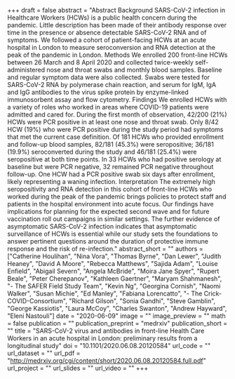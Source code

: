 +++
draft = false
abstract = "Abstract Background SARS-CoV-2 infection in Healthcare Workers (HCWs) is a public health concern during the pandemic. Little description has been made of their antibody response over time in the presence or absence detectable SARS-CoV-2 RNA and of symptoms. We followed a cohort of patient-facing HCWs at an acute hospital in London to measure seroconversion and RNA detection at the peak of the pandemic in London. Methods We enrolled 200 front-line HCWs between 26 March and 8 April 2020 and collected twice-weekly self-administered nose and throat swabs and monthly blood samples. Baseline and regular symptom data were also collected. Swabs were tested for SARS-CoV-2 RNA by polymerase chain reaction, and serum for IgM, IgA and IgG antibodies to the virus spike protein by enzyme-linked immunosorbent assay and flow cytometry. Findings We enrolled HCWs with a variety of roles who worked in areas where COVID-19 patients were admitted and cared for. During the first month of observation, 42/200 (21%) HCWs were PCR positive in at least one nose and throat swab. Only 8/42 HCW (19%) who were PCR positive during the study period had symptoms that met the current case definition. Of 181 HCWs who provided enrollment and follow-up blood samples, 82/181 (45.3%) were seropositive; 36/181 (19.9%) seroconverted during the study and 46/181 (25.4%) were seropositive at both time points. In 33 HCWs who had positive serology at baseline but were PCR negative, 32 remained PCR negative throughout follow-up. One HCW had a PCR positive swab six days after enrollment, likely representing a waning infection. Interpretation The extremely high seropositivity and RNA detection in this cohort of front-line HCWs who worked during the peak of the pandemic brings policies to protect staff and patients in the hospital environment into acute focus. Our findings have implications for planning for the expected second wave and for future vaccination roll out campaigns in similar settings. The further evidence of asymptomatic SARS-CoV-2 infection indicates that asymptomatic surveillance of HCWs is essential while our study sets the foundations to answer pertinent questions around the duration of protective immune response and the risk of re-infection."
abstract_short = ""
authors = ["Catherine Houlihan", "Nina Vora", "Thomas Byrne", "Dan Lewer", "Judith Heaney", "David A Moore", "Rebecca Matthews", "Sajida Adam", "Louise Enfield", "Abigail Severn", "Angela McBride", "Moira Jane Spyer", "Rupert Beale", "Peter Cherepanov", "Kathleen Gaertner", "Maryam Shahmanesh", "- The SAFER Field Study Team", "Kevin Ng", "Georgina Cornish", "Naomi Walker", "Susan Michie", "Ed Manley", "Fabiana Lorencatto", "- The Crick-COVID-Consortium", "Richard Gilson", "Sonia Gandhi", "Steve Gamblin", "George Kassiotis", "Laura McCoy", "Charles Swanton", "Andrew Hayward", "Eleni Nastouli"]
date = "2020-06-09"
image = ""
image_preview = ""
math = false
publication = ""
publication_preprint = "medrxiv"
publication_short = ""
title = "SARS-CoV-2 virus and antibodies in front-line Health Care Workers in an acute hospital in London: preliminary results from a longitudinal study"
doi = "10.1101/2020.06.08.20120584"
url_code = ""
url_dataset = ""
url_pdf = "http://medrxiv.org/cgi/content/short/2020.06.08.20120584.full.pdf"
url_project = ""
url_slides = ""
url_video = ""
+++